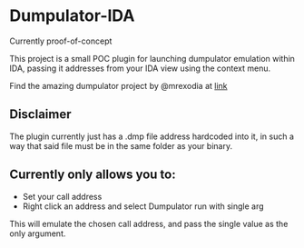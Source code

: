# Dumpulator-IDA
Currently proof-of-concept

This project is a small POC plugin for launching dumpulator emulation within IDA, passing it addresses from your IDA view using the context menu.

Find the amazing dumpulator project by @mrexodia at [link](https://github.com/mrexodia/dumpulator)

## Disclaimer
The plugin currently just has a .dmp file address hardcoded into it, in such a way that said file must be in the same folder as your binary.

## Currently only allows you to:
- Set your call address
- Right click an address and select Dumpulator run with single arg

This will emulate the chosen call address, and pass the single value as the only argument.
